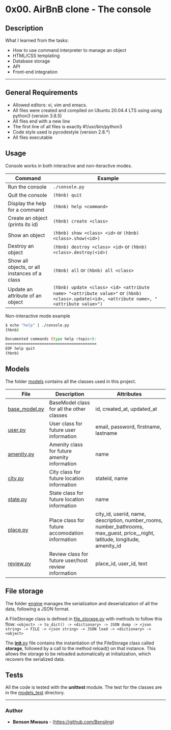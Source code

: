 # 0x00. AirBnB clone - The console

## Description

What I learned from the tasks:

- How to use command interpreter to manage an object
- HTML/CSS templating
- Database storage
- API
- Front-end integration

---

## General Requirements

- Allowed editors: vi, vim and emacs.
- All files were created and compiled on Ubuntu 20.04.4 LTS using using python3 (version 3.8.5)
- All files end with a new line
- The first line of all files is exactly #!/usr/bin/python3
- Code style used is pycodestyle (version 2.8.\*)
- All files executable

## Usage

Console works in both interactive and non-iteractive modes.

| Command                                       | Example                                                                                                                                   |
| --------------------------------------------- | ----------------------------------------------------------------------------------------------------------------------------------------- |
| Run the console                               | `./console.py`                                                                                                                            |
| Quit the console                              | `(hbnb) quit`                                                                                                                             |
| Display the help for a command                | `(hbnb) help <command>`                                                                                                                   |
| Create an object (prints its id)              | `(hbnb) create <class>`                                                                                                                   |
| Show an object                                | `(hbnb) show <class> <id>` or `(hbnb) <class>.show(<id>)`                                                                                 |
| Destroy an object                             | `(hbnb) destroy <class> <id>` or `(hbnb) <class>.destroy(<id>)`                                                                           |
| Show all objects, or all instances of a class | `(hbnb) all` or `(hbnb) all <class>`                                                                                                      |
| Update an attribute of an object              | `(hbnb) update <class> <id> <attribute name> "<attribute value>"` or `(hbnb) <class>.update(<id>, <attribute name>, "<attribute value>")` |

Non-interactive mode example

```bash
$ echo "help" | ./console.py
(hbnb)

Documented commands (type help <topic>):
========================================
EOF help quit
(hbnb)
```

## Models

The folder [models](./models/) contains all the classes used in this project.

| File                                    | Description                                          | Attributes                                                                                                                     |
| --------------------------------------- | ---------------------------------------------------- | ------------------------------------------------------------------------------------------------------------------------------ |
| [base_model.py](./models/base_model.py) | BaseModel class for all the other classes            | id, created_at, updated_at                                                                                                     |
| [user.py](./models/user.py)             | User class for future user information               | email, password, firstname, lastname                                                                                           |
| [amenity.py](./models/amenity.py)       | Amenity class for future amenity information         | name                                                                                                                           |
| [city.py](./models/city.py)             | City class for future location information           | stateid, name                                                                                                                  |
| [state.py](./models/state.py)           | State class for future location information          | name                                                                                                                           |
| [place.py](./models/place.py)           | Place class for future accomodation information      | city_id, userid, name, description, number_rooms, number_bathrooms, max_guest, price\_\_night, latitude, longitude, amenity_id |
| [review.py](./models/review.py)         | Review class for future user/host review information | place_id, user_id, text                                                                                                        |

## File storage

The folder [engine](./models/engine/) manages the serialization and deserialization of all the data, following a JSON format.

A FileStorage class is defined in [file_storage.py](./models/engine/file_storage.py) with methods to follow this flow:
`<object> -> to_dict() -> <dictionary> -> JSON dump -> <json string> -> FILE -> <json string> -> JSON load -> <dictionary> -> <object>`

The [**init**.py](./models/__init__.py) file contains the instantiation of the FileStorage class called **storage**, followed by a call to the method reload() on that instance.
This allows the storage to be reloaded automatically at initialization, which recovers the serialized data.

## Tests

All the code is tested with the **unittest** module.
The test for the classes are in the [models_test](./tests/models_test/) directory.

---

### Author

- **Benson Mwaura** - (https://github.com/Bensling)
